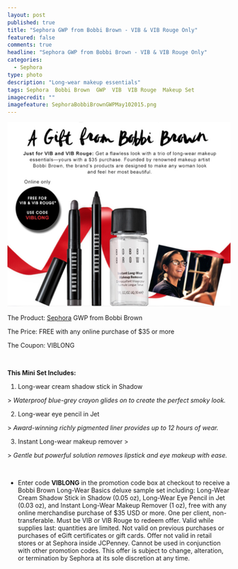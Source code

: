 ```yaml
---
layout: post
published: true
title: "Sephora GWP from Bobbi Brown - VIB & VIB Rouge Only"
featured: false
comments: true
headline: "Sephora GWP from Bobbi Brown - VIB & VIB Rouge Only"
categories: 
  - Sephora
type: photo
description: "Long-wear makeup essentials"
tags: Sephora  Bobbi Brown  GWP  VIB  VIB Rouge  Makeup Set
imagecredit: ""
imagefeature: SephoraBobbiBrownGWPMay102015.png
---
```


![Sephora Bobbiy Brown GWP.png](/images/SephoraBobbiBrownGWPMay102015.png)

The Product: [Sephora](http://www.sephora.com) GWP from Bobbi Brown

The Price: FREE with any online purchase of $35 or more

The Coupon: VIBLONG

<br>

**This Mini Set Includes:**

1. Long-wear cream shadow stick in Shadow
<p>><i> Waterproof blue-grey crayon glides on to create the perfect smoky look.</i></p>

2. Long-wear eye pencil in Jet
<p>><i> Award-winning richly pigmented liner provides up to 12 hours of wear.</i></p>

3. Instant Long-wear makeup remover >
<p>><i> Gentle but powerful solution removes lipstick and eye makeup with ease.</i></p>

<br>

* Enter code **VIBLONG** in the promotion code box at checkout to receive a Bobbi Brown Long-Wear Basics deluxe sample set including: Long-Wear Cream Shadow Stick in Shadow (0.05 oz), Long-Wear Eye Pencil in Jet (0.03 oz), and Instant Long-Wear Makeup Remover (1 oz), free with any online merchandise purchase of $35 USD or more. One per client, non-transferable. Must be VIB or VIB Rouge to redeem offer. Valid while supplies last: quantities are limited. Not valid on previous purchases or purchases of eGift certificates or gift cards. Offer not valid in retail stores or at Sephora inside JCPenney. Cannot be used in conjunction with other promotion codes. This offer is subject to change, alteration, or termination by Sephora at its sole discretion at any time.